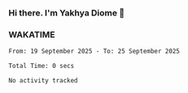 ### Hi there. I'm Yakhya Diome 👋

### WAKATIME
<!--START_SECTION:waka-->

```txt
From: 19 September 2025 - To: 25 September 2025

Total Time: 0 secs

No activity tracked
```

<!--END_SECTION:waka-->

